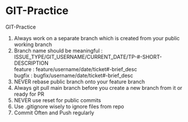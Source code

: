 # GIT-Practice
GIT-Practice

1. Always work on a separate branch which is created from your public working branch
2. Branch name should be meaningful :   
    ISSUE_TYPE/GIT_USERNAME/CURRENT_DATE/TP-#-SHORT-DESCRIPTION  
    feature : feature/username/date/ticket#-brief_desc  
    bugfix : bugfix/username/date/ticket#-brief_desc
3. NEVER rebase public branch onto your feature branch
4. Always git pull main branch before you create a new branch from it or ready for PR
5. NEVER use reset for public commits
6. Use .gitignore wisely to ignore files from repo
7. Commit Often and Push regularly 
